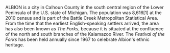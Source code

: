 ALBION is a city in Calhoun County in the south central region of the Lower Peninsula of the U.S. state of Michigan. The population was 8,616[1] at the 2010 census and is part of the Battle Creek Metropolitan Statistical Area. From the time that the earliest English-speaking settlers arrived, the area has also been known as _The Forks_, because it is situated at the confluence of the north and south branches of the Kalamazoo River. The _Festival of the Forks_ has been held annually since 1967 to celebrate Albion's ethnic heritage.

